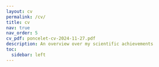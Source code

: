```yaml
---
layout: cv
permalink: /cv/
title: cv
nav: true
nav_order: 5
cv_pdf: poncelet-cv-2024-11-27.pdf
description: An overview over my scientific achievements 
toc:
  sidebar: left
---
```

